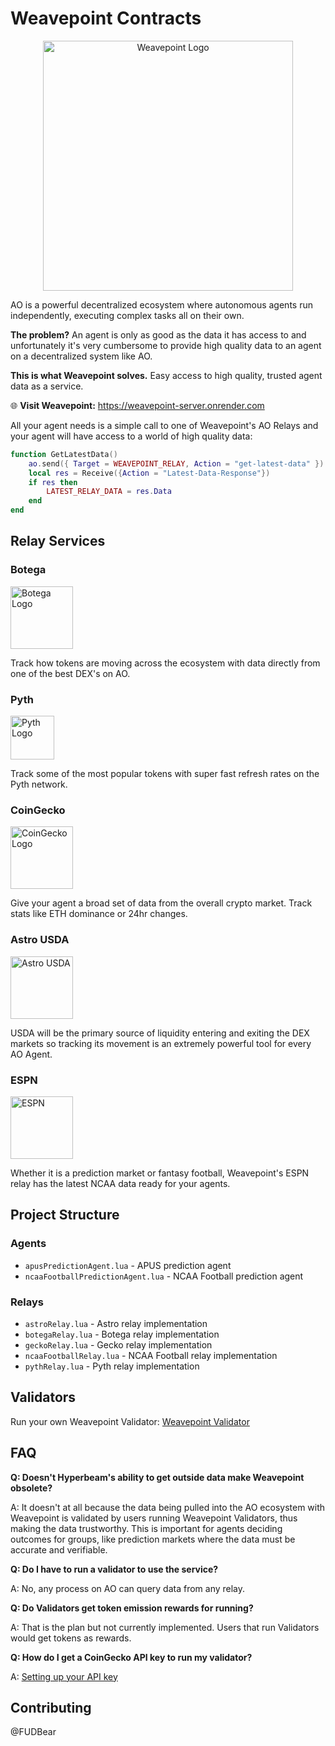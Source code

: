# Weavepoint Contracts

<div align="center">
  <img src="https://arweave.net/a1oV1GL54mZ7UYA9whTCRCBF00M2SxkjEkIqL9L2HLE" alt="Weavepoint Logo" width="400">
</div>

AO is a powerful decentralized ecosystem where autonomous agents run independently, executing complex tasks all on their own.

**The problem?** An agent is only as good as the data it has access to and unfortunately it's very cumbersome to provide high quality data to an agent on a decentralized system like AO.

**This is what Weavepoint solves.** Easy access to high quality, trusted agent data as a service.

🌐 **Visit Weavepoint:** https://weavepoint-server.onrender.com

All your agent needs is a simple call to one of Weavepoint's AO Relays and your agent will have access to a world of high quality data:

```lua
function GetLatestData()
    ao.send({ Target = WEAVEPOINT_RELAY, Action = "get-latest-data" })
    local res = Receive({Action = "Latest-Data-Response"})
    if res then
        LATEST_RELAY_DATA = res.Data
    end
end
```

## Relay Services

### Botega
<img src="https://arweave.net/xLhA02fXSgZ1USx4wJ3_wcTx8ONk7kslo99zUyh2OQ4" alt="Botega Logo" width="100">

Track how tokens are moving across the ecosystem with data directly from one of the best DEX's on AO.

### Pyth
<img src="https://arweave.net/0Cw9f2GIzM6NvfMDof3n95HLCOK3YUe_60uz_trhIDo" alt="Pyth Logo" width="70">

Track some of the most popular tokens with super fast refresh rates on the Pyth network.

### CoinGecko
<img src="https://arweave.net/GK4qGR4T3N4a0Xq4bMF42QJI6jYK6bh3epwVIHXKXJ8" alt="CoinGecko Logo" width="100">

Give your agent a broad set of data from the overall crypto market. Track stats like ETH dominance or 24hr changes.

### Astro USDA
<img src="https://arweave.net/5ni8_67p9tb9b4twi24OPLGfBb6gY0eijep0r7OK4Yc" alt="Astro USDA" width="100">

USDA will be the primary source of liquidity entering and exiting the DEX markets so tracking its movement is an extremely powerful tool for every AO Agent.

### ESPN
<img src="https://arweave.net/-dFa1kPKMpVx7xlcysH2nNOc3GJfU9pjX6saEVZKq_A" alt="ESPN" width="100">

Whether it is a prediction market or fantasy football, Weavepoint's ESPN relay has the latest NCAA data ready for your agents.

## Project Structure

### Agents
- `apusPredictionAgent.lua` - APUS prediction agent
- `ncaaFootballPredictionAgent.lua` - NCAA Football prediction agent

### Relays
- `astroRelay.lua` - Astro relay implementation
- `botegaRelay.lua` - Botega relay implementation
- `geckoRelay.lua` - Gecko relay implementation
- `ncaaFootballRelay.lua` - NCAA Football relay implementation
- `pythRelay.lua` - Pyth relay implementation

## Validators

Run your own Weavepoint Validator: [Weavepoint Validator](https://github.com/FUDBear/Weavepoint-Validator)

## FAQ

**Q: Doesn't Hyperbeam's ability to get outside data make Weavepoint obsolete?**

A: It doesn't at all because the data being pulled into the AO ecosystem with Weavepoint is validated by users running Weavepoint Validators, thus making the data trustworthy. This is important for agents deciding outcomes for groups, like prediction markets where the data must be accurate and verifiable.

**Q: Do I have to run a validator to use the service?**

A: No, any process on AO can query data from any relay.

**Q: Do Validators get token emission rewards for running?**

A: That is the plan but not currently implemented. Users that run Validators would get tokens as rewards.

**Q: How do I get a CoinGecko API key to run my validator?**

A: [Setting up your API key](https://docs.coingecko.com/reference/setting-up-your-api-key)

## Contributing

@FUDBear
